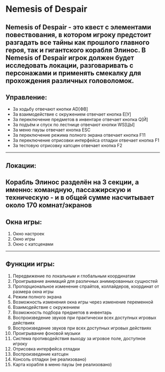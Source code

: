 # Nemesis of Despair
Nemesis of Despair - это квест с элементами повествования, в котором игроку предстоит разгадать все
тайны как прошлого главного героя, так и гигантского корабля Элинос.
В Nemesis of Despair игрок должен будет исследовать локации, разговаривать с персонажами и применять смекалку для
прохождения различных головоломок.
-----

## Управление:
- За ходьбу отвечают кнопки AD[ФВ]
- За взаимодействие с окружением отвечает кнопка E[У]
- За переключение предметов в инвентаре отвечает кнопка Q[Й]
- За подъём и спуск по лестнице отвечают кнопки WS[ЦЫ]
- За меню паузы отвечает кнопка ESC
- За переключение режима полного экрана отвечает кнопка F11
- За переключение отрисовки интерфейса отладки отвечает кнопка F1
- За тестовую отрисовку катсцен отвечает кнопка F2
-----

## Локации:
Корабль Элинос разделён на 3 секции, а именно: командную, пассажирскую и техническую - и в общей сумме насчитывает около 170 комнат/экранов
-----

## Окна игры:
1. Окно настроек
2. Окно игры
3. Окно с катсценами
-----

## Функции игры:
1. Передвижение по локальным и глобальным координатам
2. Проигрывание анимаций для различных анимированных сущностей
3. Пропорциональное изменение спрайтов, коллайдеров, координат от размера окна игры
4. Режим полного экрана
5. Возможность изменения окна игры через изменение переменной
6. Взаимодействие с окружением
7. Возможность подбора предметов в инвентарь
8. Воспроизведение звуков при практически всех доступных игровых действиях
9. Воспроизведение звуков при всех доступных игровых действиях
10. Проигрывание фоновой музыки
11. Система противодействия выходу за игровое поле, доступное игроку
12. Отрисовка интерфейса отладки
13. Воспроизведение катсцен
14. Консоль отладки (не реализовано)
15. Карта корабля в меню паузы (не реализовано)
